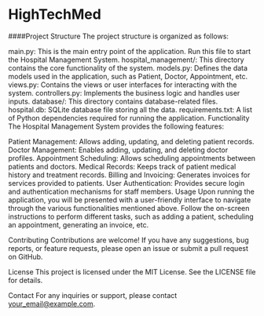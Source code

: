 # HighTechMed
####Project Structure
The project structure is organized as follows:

main.py: This is the main entry point of the application. Run this file to start the Hospital Management System.
hospital_management/: This directory contains the core functionality of the system.
models.py: Defines the data models used in the application, such as Patient, Doctor, Appointment, etc.
views.py: Contains the views or user interfaces for interacting with the system.
controllers.py: Implements the business logic and handles user inputs.
database/: This directory contains database-related files.
hospital.db: SQLite database file storing all the data.
requirements.txt: A list of Python dependencies required for running the application.
Functionality
The Hospital Management System provides the following features:

Patient Management: Allows adding, updating, and deleting patient records.
Doctor Management: Enables adding, updating, and deleting doctor profiles.
Appointment Scheduling: Allows scheduling appointments between patients and doctors.
Medical Records: Keeps track of patient medical history and treatment records.
Billing and Invoicing: Generates invoices for services provided to patients.
User Authentication: Provides secure login and authentication mechanisms for staff members.
Usage
Upon running the application, you will be presented with a user-friendly interface to navigate through the various functionalities mentioned above. Follow the on-screen instructions to perform different tasks, such as adding a patient, scheduling an appointment, generating an invoice, etc.

Contributing
Contributions are welcome! If you have any suggestions, bug reports, or feature requests, please open an issue or submit a pull request on GitHub.

License
This project is licensed under the MIT License. See the LICENSE file for details.

Contact
For any inquiries or support, please contact your_email@example.com.

